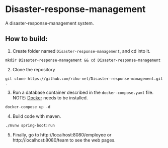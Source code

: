 # Disaster-response-management
A disaster-response-management system.

## How to build:

1. Create folder named `Disaster-response-management`, and cd into it.
```console
mkdir Disaster-response-management && cd Disaster-response-management
```
2. Clone the repository
```console
git clone https://github.com/riko-net/Disaster-response-management.git .
```
3. Run a database container described in the `docker-compose.yaml` file. NOTE: [Docker](https://www.docker.com/products/docker-desktop) needs to be installed.
```console
docker-compose up -d
```
4. Build code with maven.
```console
./mvnw spring-boot:run
```
5. Finally, go to http://localhost:8080/employee or http://localhost:8080/team to see the web pages.
